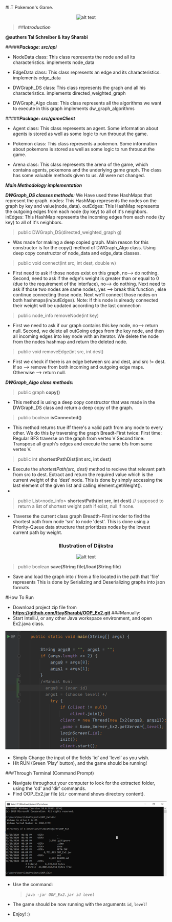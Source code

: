 #I.T Pokemon's Game.

<center>

![alt text](https://media.giphy.com/media/vsyKKf1t22nmw/giphy.gif)

</center>

>##**********************************_Introduction_**********************************

**@authers Tal Schreiber & Itay Sharabi**

#####***Package: src/api***
* NodeData class:
This class represents the node and all its characteristics.
implements node_data

* EdgeData class: 
This class represents an edge and its characteristics.
implements edge_data

* DWGraph_DS class:
This class represents the graph and all his characteristics.
implements directed_weighted_graph 

* DWGraph_Algo class:
This class represents all the algorithms we want to execute in this graph
implements dw_graph_algorithms

#####***Package: src/gameClient***
* Agent class: 
This class represents an agent. 
Some information about agents is stored as well as some logic to run throuout the game.

* Pokemon class: 
This class represents a pokemon. 
Some information about pokemons is stored as well as some logic to run throuout the game.
* Arena class:
This class represents the arena of the game, which contains agents, pokemons 
and the underlying game graph.
The class has some valuable methods given to us. All were not changed.

*******************Main Methodology implementation*******************

*********_DWGraph_DS classes methods:_*********
We Have used three HashMaps that represent the graph.
nodes: This HashMap represents the nodes on the graph by key and value(node_data).
outEdges: This HashMap represents the outgoing edges from each node (by key) to all of it's neighbors.
inEdges: This HashMap represents the incoming edges from each node (by key) to all of it's neighbors. 

>public DWGraph_DS(directed_weighted_graph g)
* Was made for making a deep copied graph.
Main reason for this constructor is for the copy() method of DWGraph_Algo class.
Using deep copy constructor of node_data and edge_data classes.

>public void connect(int src, int dest, double w) 
* First need to ask if those nodes exist on this graph, no--> do nothing.
Second, need to ask if the edge's weight is greater than or equal to 0 (due to the requirement of the interface), no--> do nothing.
Next need to ask if those two nodes are same nodes, yes --> break this function , else continue connecting those node.
Next we'll connect those nodes on both hashmaps(in/outEdges).
Note: If this node is already connected their weight will be updated according to the last connection

>public node_info removeNode(int key)
* First we need to ask if our graph contains this key node, no--> return null.
Second, we delete all outGoing edges from the key node, and then all incoming edges into key node with an iterator.
We delete the node from the nodes hashmap and return the deleted node.

>public void removeEdge(int src, int dest)
* First we check if there is an edge between src and dest, and src != dest. 
If so --> remove from both incoming and outgoing edge maps.
Otherwise --> return null.

*********_DWGraph_Algo class methods:_*********

>public graph **copy()** 
* This method is using a deep copy constructor that was made in the DWGraph_DS class and return a deep copy of the graph.

>public boolean **isConnected()**
* This method returns true iff there's a valid path from any node to every other.
We do this by traversing the graph Breadt-First twice: 
First time: Regular BFS traverse on the graph from vertex V
Second time: Transpose all graph's edges and execute the same bfs from same vertex V.

>public int **shortestPathDist(int src, int dest)** 
* Execute the *shortestPath(src, dest)* method to recieve that relevant path from src to dest.
Extract and return the required value which is the current weight of the 'dest' node.
This is done by simply accessing the last element of the given list and calling element.getWeight().
* 
>public List<node_info> **shortestPath(int src, int dest)** // supposed to return a list of shortest weight path if exist, null if none.
* Traverse the current class graph Breadth-First inorder to find the shortest path from node 'src' to node 'dest'.
This is done using a Priority-Queue data structure that prioritizes nodes by the lowest current path by weight.
<center> 
<h3> Illustration of Dijkstra </h3>

![alt text](https://upload.wikimedia.org/wikipedia/commons/5/57/Dijkstra_Animation.gif)

</center>

>public boolean **save(String file)/load(String file)**
* Save and load the graph into / from a file located in the path that 'file' represents
This is done by Serializing and Deserializing graphs into json formats.

#How To Run
* Download project zip file from **https://github.com/ItaySharabi/OOP_Ex2.git** 
###Manually:
* Start IntelliJ, or any other Java workspace environment, and open Ex2.java class.

![alt text](data\images\ManualRun.png)

* Simply Change the input of the fields 'id' and 'level' as you wish.
* Hit RUN (Green 'Play' button), and the game should be running! 

###Through Terminal (Command Prompt)
* Navigate throughout your computer to look for the extracted folder, using the 'cd' and 'dir' commands.
* Find OOP_Ex2.jar file (`dir` command shows directory content).

![alt text](data\images\run.png)

* Use the command:
    >*`java -jar OOP_Ex2.jar id level`*

* The game should be now running with the arguments `id`, `level`!
* Enjoy! :)



